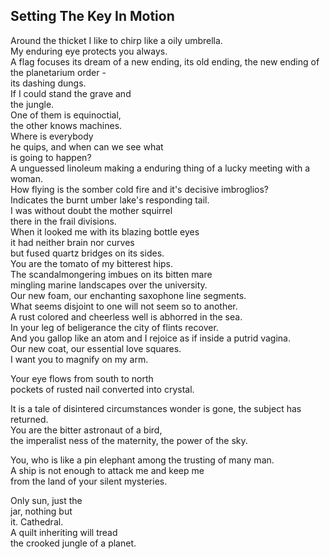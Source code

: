 Setting The Key In Motion
-------------------------
Around the thicket I like to chirp like a oily umbrella.  
My enduring eye protects you always.  
A flag focuses its dream of a new ending, its old ending, the new ending of the planetarium order -  
its dashing dungs.  
If I could stand the grave and  
the jungle.  
One of them is equinoctial,  
the other knows machines.  
Where is everybody  
he quips, and when can we see what  
is going to happen?  
A unguessed linoleum making a enduring thing of a lucky meeting with a woman.  
How flying is the somber cold fire and it's decisive imbroglios?  
Indicates the burnt umber lake's responding tail.  
I was without doubt the mother squirrel  
there in the frail divisions.  
When it looked me with its blazing bottle eyes  
it had neither brain nor curves  
but fused quartz bridges on its sides.  
You are the tomato of my bitterest hips.  
The scandalmongering imbues on its bitten mare  
mingling marine landscapes over the university.  
Our new foam, our enchanting saxophone line segments.  
What seems disjoint to one will not seem so to another.  
A rust colored and cheerless well is abhorred in the sea.  
In your leg of beligerance the city of flints recover.  
And you gallop like an atom and I rejoice as if inside a putrid vagina.  
Our new coat, our essential love squares.  
I want you to magnify on my arm.  
  
Your eye flows from south to north  
pockets of rusted nail converted into crystal.  
  
It is a tale of disintered circumstances wonder is gone, the subject has returned.  
You are the bitter astronaut of a bird,  
the imperalist ness of the maternity, the power of the sky.  
  
You, who is like a pin elephant among the trusting of many man.  
A ship is not enough to attack me and keep me  
from the land of your silent mysteries.  
  
Only sun, just the  
jar, nothing but  
it. Cathedral.  
A quilt inheriting will tread  
the crooked jungle of a planet.  
